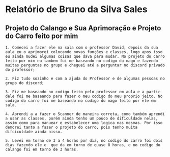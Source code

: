 # Relatório de Bruno da Silva Sales
## Projeto do Calango e Sua Aprimoração e Projeto do Carro feito por mim
    1. Comecei a fazer ele na sala com o professor David, depois da sua aula eu o aprimorei colocando novas funções e classes, logo apos isso eu ainda mudei algumas coisas que dava para mudar. No projeto do carro feito por mim eu tambem fui me baseando no codigo do mago e fazendo muitas perguntas no grupo e cheguei até a perguntar no discord privado do professor;
    
    2. Fiz tudo sozinho e com a ajuda do Professor e de algumas pessoas no grupo do discord;

    3. Fiz me baseando no codigo feito pelo professor em aula e a partir dele foi me baseando para fazer o meu codigo do meu proprio jeito. No codigo do carro fui me baseando no codigo do mago feito por ele em sala.

    4. Aprendi a a fazer o Scanner de maneira correta, como também aprendi a usar as classes, porém ainda tenho um pouco de dificuldade nelas, assim como para manuear e estabelecer uma logica nas mesmas. Por isso demorei tanto a fazer o projeto do carro, pois tenho muita difciculdade ainda nisso.

    5. Levei em torno de 3 a 4 horas por dia, no codigo do carro foi dois dias fazendo ele e  que da em torno de quase 8 horas, e no codigo do calango foi em torno de 3 horas.